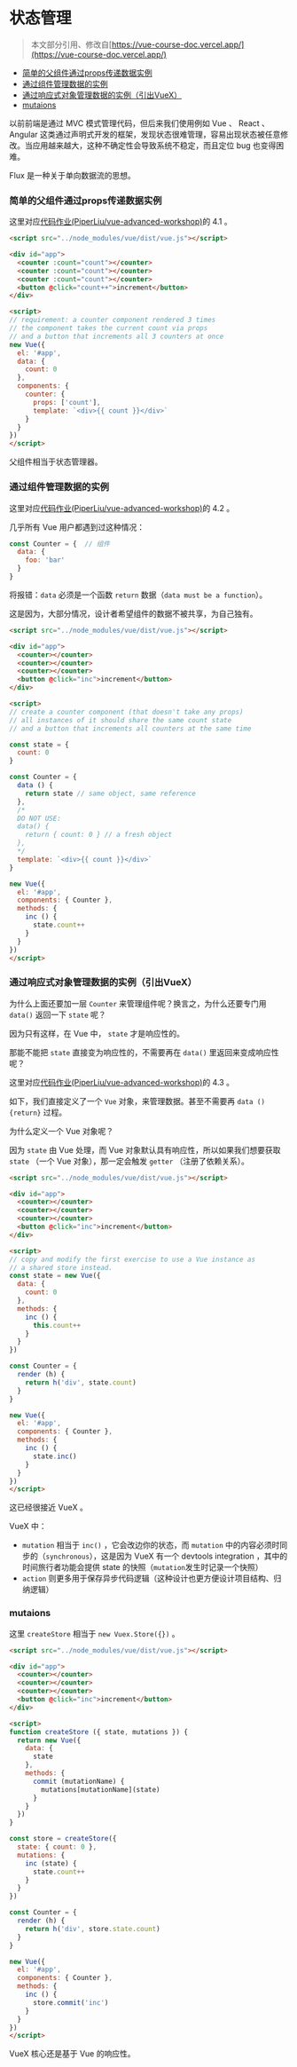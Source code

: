 # 状态管理

> 本文部分引用、修改自[https://vue-course-doc.vercel.app/](https://vue-course-doc.vercel.app/)

<!-- @import "[TOC]" {cmd="toc" depthFrom=3 depthTo=6 orderedList=false} -->

<!-- code_chunk_output -->

- [简单的父组件通过props传递数据实例](#简单的父组件通过props传递数据实例)
- [通过组件管理数据的实例](#通过组件管理数据的实例)
- [通过响应式对象管理数据的实例（引出VueX）](#通过响应式对象管理数据的实例引出vuex)
- [mutaions](#mutaions)

<!-- /code_chunk_output -->

以前前端是通过 MVC 模式管理代码，但后来我们使用例如 Vue 、 React 、 Angular 这类通过声明式开发的框架，发现状态很难管理，容易出现状态被任意修改。当应用越来越大，这种不确定性会导致系统不稳定，而且定位 bug 也变得困难。

Flux 是一种关于单向数据流的思想。

### 简单的父组件通过props传递数据实例

这里对应[代码作业(PiperLiu/vue-advanced-workshop)]((https://github.com/PiperLiu/vue-advanced-workshop))的 4.1 。

```html
<script src="../node_modules/vue/dist/vue.js"></script>

<div id="app">
  <counter :count="count"></counter>
  <counter :count="count"></counter>
  <counter :count="count"></counter>
  <button @click="count++">increment</button>
</div>

<script>
// requirement: a counter component rendered 3 times
// the component takes the current count via props
// and a button that increments all 3 counters at once
new Vue({
  el: '#app',
  data: {
    count: 0
  },
  components: {
    counter: {
      props: ['count'],
      template: `<div>{{ count }}</div>`
    }
  }
})
</script>
```

父组件相当于状态管理器。

### 通过组件管理数据的实例

这里对应[代码作业(PiperLiu/vue-advanced-workshop)]((https://github.com/PiperLiu/vue-advanced-workshop))的 4.2 。

几乎所有 Vue 用户都遇到过这种情况：
```js
const Counter = {  // 组件
  data: {
    foo: 'bar'
  }
}
```

将报错：`data` 必须是一个函数 `return` 数据（`data must be a function`）。

这是因为，大部分情况，设计者希望组件的数据不被共享，为自己独有。

```html
<script src="../node_modules/vue/dist/vue.js"></script>

<div id="app">
  <counter></counter>
  <counter></counter>
  <counter></counter>
  <button @click="inc">increment</button>
</div>

<script>
// create a counter component (that doesn't take any props)
// all instances of it should share the same count state
// and a button that increments all counters at the same time

const state = {
  count: 0
}

const Counter = {
  data () {
    return state // same object, same reference
  },
  /*
  DO NOT USE:
  data() {
    return { count: 0 } // a fresh object
  },
  */
  template: `<div>{{ count }}</div>`
}

new Vue({
  el: '#app',
  components: { Counter },
  methods: {
    inc () {
      state.count++
    }
  }
})
</script>
```

### 通过响应式对象管理数据的实例（引出VueX）

为什么上面还要加一层 `Counter` 来管理组件呢？换言之，为什么还要专门用 `data()` 返回一下 `state` 呢？

因为只有这样，在 Vue 中， `state` 才是响应性的。

那能不能把 `state` 直接变为响应性的，不需要再在 `data()` 里返回来变成响应性呢？

这里对应[代码作业(PiperLiu/vue-advanced-workshop)]((https://github.com/PiperLiu/vue-advanced-workshop))的 4.3 。

如下，我们直接定义了一个 `Vue` 对象，来管理数据。甚至不需要再 `data () {return}` 过程。

为什么定义一个 Vue 对象呢？

因为 `state` 由 Vue 处理，而 Vue 对象默认具有响应性，所以如果我们想要获取 `state` （一个 Vue 对象），那一定会触发 `getter` （注册了依赖关系）。

```html
<script src="../node_modules/vue/dist/vue.js"></script>

<div id="app">
  <counter></counter>
  <counter></counter>
  <counter></counter>
  <button @click="inc">increment</button>
</div>

<script>
// copy and modify the first exercise to use a Vue instance as
// a shared store instead.
const state = new Vue({
  data: {
    count: 0
  },
  methods: {
    inc () {
      this.count++
    }
  }
})

const Counter = {
  render (h) {
    return h('div', state.count)
  }
}

new Vue({
  el: '#app',
  components: { Counter },
  methods: {
    inc () {
      state.inc()
    }
  }
})
</script>
```

这已经很接近 VueX 。

VueX 中：
- `mutation` 相当于 `inc()` ，它会改边你的状态，而 `mutation` 中的内容必须时同步的（`synchronous`），这是因为 VueX 有一个 devtools integration ，其中的时间旅行者功能会提供 state 的快照（`mutation`发生时记录一个快照）
- `action` 则更多用于保存异步代码逻辑（这种设计也更方便设计项目结构、归纳逻辑）

### mutaions

这里 `createStore` 相当于 `new Vuex.Store({})` 。

```html
<script src="../node_modules/vue/dist/vue.js"></script>

<div id="app">
  <counter></counter>
  <counter></counter>
  <counter></counter>
  <button @click="inc">increment</button>
</div>

<script>
function createStore ({ state, mutations }) {
  return new Vue({
    data: {
      state
    },
    methods: {
      commit (mutationName) {
        mutations[mutationName](state)
      }
    }
  })
}

const store = createStore({
  state: { count: 0 },
  mutations: {
    inc (state) {
      state.count++
    }
  }
})

const Counter = {
  render (h) {
    return h('div', store.state.count)
  }
}

new Vue({
  el: '#app',
  components: { Counter },
  methods: {
    inc () {
      store.commit('inc')
    }
  }
})
</script>
```

VueX 核心还是基于 Vue 的响应性。
